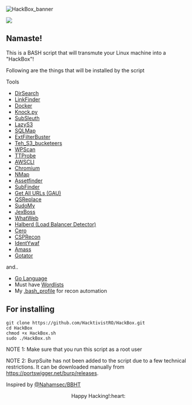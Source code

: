 ![HackBox_banner](https://github.com/HacktivistRO/HackBox/assets/49992837/a58ab85e-01e4-4f52-ad68-cf1d56728b44)

![](https://komarev.com/ghpvc/?username=HacktivistRO&style=for-the-badge)

## Namaste! 
This is a BASH script that will transmute your Linux machine into a "HackBox"!

Following are the things that will be installed by the script

Tools
- [DirSearch](https://github.com/maurosoria/dirsearch)
- [LinkFinder](https://github.com/GerbenJavado/LinkFinder)
- [Docker](https://www.docker.com/)
- [Knock.py](https://github.com/guelfoweb/knock)
- [SubSleuth](https://github.com/HacktivistRO/SubSleuth)
- [LazyS3](https://github.com/nahamsec/lazys3)
- [SQLMap](https://github.com/sqlmapproject/sqlmap)
- [ExtFilterBuster](https://github.com/HacktivistRO/ExtFilterBuster)
- [Teh_S3_bucketeers](https://github.com/tomdev/teh_s3_bucketeers)
- [WPScan](https://github.com/wpscanteam/wpscan)
- [TTProbe](https://github.com/tomnomnom/httprobe)
- [AWSCLI](https://aws.amazon.com/cli/)
- [Chromium](https://www.chromium.org/)
- [NMap](https://nmap.org/)
- [Assetfinder](https://github.com/tomnomnom/assetfinder)
- [SubFinder](https://github.com/projectdiscovery/subfinder)
- [Get All URLs (GAU)](https://github.com/lc/gau)
- [QSReplace](https://github.com/tomnomnom/qsreplace)
- [SudoMy](https://github.com/screetsec/Sudomy)
- [JexBoss](https://github.com/joaomatosf/jexboss)
- [WhatWeb](https://github.com/urbanadventurer/WhatWeb)
- [Halberd (Load Balancer Detector)](https://github.com/jmbr/halberd)
- [Cero](https://github.com/glebarez/cero)
- [CSPRecon](https://github.com/edoardottt/csprecon)
- [IdentYwaf](https://github.com/stamparm/identYwaf)
- [Amass](https://github.com/owasp-amass/amass)
- [Gotator](https://github.com/Josue87/gotator)

and..

- [Go Language](https://go.dev/)
- Must have [Wordlists](https://github.com/HacktivistRO/Bug-Bounty-Wordlists)
- My [.bash_profile](https://github.com/HacktivistRO/recon_profile/) for recon automation

For installing
----------
    git clone https://github.com/HacktivistRO/HackBox.git
    cd HackBox
    chmod +x HackBox.sh
    sudo ./HackBox.sh

NOTE 1: Make sure that you run this script as a root user

NOTE 2: BurpSuite has not been added to the script due to a few technical restrictions. It can be downloaded manually from https://portswigger.net/burp/releases.

Inspired by [@Nahamsec/BBHT](https://github.com/nahamsec/bbht)

<p align="center">
Happy Hacking!:heart:
</p> 
